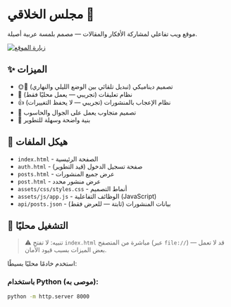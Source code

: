 # مجلس الخلاقي 🌙

موقع ويب تفاعلي لمشاركة الأفكار والمقالات — مصمم بلمسة عربية أصيلة.

[![زيارة الموقع](https://img.shields.io/badge/الموقع-مباشر-2ea44f)](https://majlis-alkhulaqi.vercel.app)

## ✨ الميزات
- 🌞🌙 تصميم ديناميكي (تبديل تلقائي بين الوضع الليلي والنهاري)
- 💬 نظام تعليقات (تجريبي — يعمل محليًا فقط)
- 👍 نظام الإعجاب بالمنشورات (تجريبي — لا يحفظ التغييرات)
- 📱 تصميم متجاوب يعمل على الجوال والحاسوب
- 📂 بنية واضحة وسهلة للتطوير

## 📁 هيكل الملفات
- `index.html` - الصفحة الرئيسية
- `auth.html` - صفحة تسجيل الدخول (قيد التطوير)
- `posts.html` - عرض جميع المنشورات
- `post.html` - عرض منشور محدد
- `assets/css/styles.css` - أنماط التصميم
- `assets/js/app.js` - الوظائف التفاعلية (JavaScript)
- `api/posts.json` - بيانات المنشورات (ثابتة — للعرض فقط)

## 🚀 التشغيل محليًا

> ⚠️ تنبيه: لا تفتح `index.html` مباشرة من المتصفح (عبر `file://`) — قد لا تعمل بعض الميزات بسبب قيود الأمان.

استخدم خادمًا محليًا بسيطًا:

### باستخدام Python (موصى به):
```bash
python -m http.server 8000
